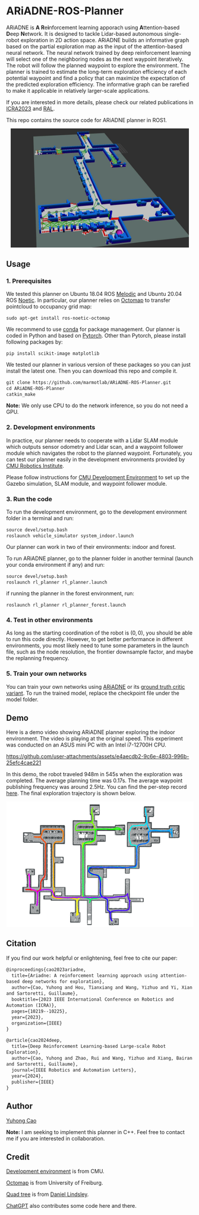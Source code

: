 # ARiADNE-ROS-Planner

ARiADNE is **A** **R**e**i**nforcement learning apporach using **A**ttention-based **D**eep **N**etwork.
It is designed to tackle Lidar-based autonomous single-robot exploration in 2D action space.
ARiADNE builds an informative graph based on the partial exploration map as the input of the attention-based neural network.
The neural network trained by deep reinforcement learning will select one of the neighboring nodes as the next waypoint iteratively. 
The robot will follow the planned waypoint to explore the environment.
The planner is trained to estimate the long-term exploration efficiency of each potential waypoint and find a policy that can maximize the expectation of the predicted exploration efficiency.
The informative graph can be rarefied to make it applicable in relatively larger-scale applications.

If you are interested in more details, please check our related publications in [ICRA2023](https://arxiv.org/pdf/2301.11575) and [RAL](https://arxiv.org/pdf/2403.10833).

This repo contains the source code for ARiADNE planner in ROS1. 

<p align="center">
<img src="demo/example.jpg" width="480"/>
</p>

## Usage
### 1. Prerequisites
We tested this planner on Ubuntu 18.04 ROS [Melodic](https://wiki.ros.org/melodic/Installation) and Ubuntu 20.04 ROS [Noetic](http://wiki.ros.org/noetic/Installation).
In particular, our planner relies on [Octomap](https://octomap.github.io/) to transfer pointcloud to occupancy grid map:
```
sudo apt-get install ros-noetic-octomap
```
We recommend to use [conda](https://conda.io/projects/conda/en/latest/user-guide/install/linux.html#) for package management. 
Our planner is coded in Python and based on [Pytorch](https://pytorch.org/get-started/locally/).
Other than Pytorch, please install following packages by:
```
pip install scikit-image matplotlib
```
We tested our planner in various version of these packages so you can just install the latest one.
Then you can download this repo and compile it.
```
git clone https://github.com/marmotlab/ARiADNE-ROS-Planner.git
cd ARiADNE-ROS-Planner
catkin_make
```
**Note:** We only use CPU to do the network inference, so you do not need a GPU.

### 2. Development environments
In practice, our planner needs to cooperate with a Lidar SLAM module which outputs sensor odometry and Lidar scan, and a waypoint follower module which navigates the robot to the planned waypoint.
Fortunately, you can test our planner easily in the development environments provided by [CMU Robotics Institute](https://www.cmu-exploration.com/development-environment).

Please follow instructions for [CMU Development Environment](https://www.cmu-exploration.com/development-environment) to set up the Gazebo simulation, SLAM module, and waypoint follower module.

### 3. Run the code
To run the development environment, go to the development environment folder in a terminal and run:
```
source devel/setup.bash 
roslaunch vehicle_simulator system_indoor.launch
```
Our planner can work in two of their environments: indoor and forest.

To run ARiADNE planner, go to the planner folder in another terminal (launch your conda environment if any) and run:
```
source devel/setup.bash 
roslaunch rl_planner rl_planner.launch
```
if running the planner in the forest environment, run:
```
roslaunch rl_planner rl_planner_forest.launch
```
### 4. Test in other environments
As long as the starting coordination of the robot is $(0, 0)$, you should be able to run this code directly.
However, to get better performance in different environments, you most likely need to tune some parameters in the launch file, such as the node resolution, the frontier downsample factor, and maybe the replanning frequency.

### 5. Train your own networks
You can train your own networks using [ARiADNE](https://github.com/marmotlab/ARiADNE) or its [ground truth critic variant](https://github.com/marmotlab/large-scale-DRL-exploration). To run the trained model, replace the checkpoint file under the model folder.

## Demo
Here is a demo video showing ARiADNE planner exploring the indoor environment. 
The video is playing at the original speed.
This experiment was conducted on an ASUS mini PC with an Intel i7-12700H CPU. 

https://github.com/user-attachments/assets/e4aecdb2-9c6e-4803-996b-25efc4cae221

In this demo, the robot traveled 948m in 545s when the exploration was completed. 
The average planning time was 0.17s.
The average waypoint publishing frequency was around 2.5Hz. 
You can find the per-step record [here](demo/metrics.txt). 
The final exploration trajectory is shown below.    

<p align="center">
<img src="demo/demo_indoor.png" width="640"/>
</p>

## Citation
If you find our work helpful or enlightening, feel free to cite our paper:

```
@inproceedings{cao2023ariadne,
  title={Ariadne: A reinforcement learning approach using attention-based deep networks for exploration},
  author={Cao, Yuhong and Hou, Tianxiang and Wang, Yizhuo and Yi, Xian and Sartoretti, Guillaume},
  booktitle={2023 IEEE International Conference on Robotics and Automation (ICRA)},
  pages={10219--10225},
  year={2023},
  organization={IEEE}
}
```

```
@article{cao2024deep,
  title={Deep Reinforcement Learning-based Large-scale Robot Exploration},
  author={Cao, Yuhong and Zhao, Rui and Wang, Yizhuo and Xiang, Bairan and Sartoretti, Guillaume},
  journal={IEEE Robotics and Automation Letters},
  year={2024},
  publisher={IEEE}
}
```

## Author
[Yuhong Cao](https://www.yuhongcao.online)

**Note:** I am seeking to implement this planner in C++. 
Feel free to contact me if you are interested in collaboration.

## Credit
[Development environment](https://www.cmu-exploration.com/development-environment) is from CMU.

[Octomap](https://octomap.github.io/) is from University of Freiburg.

[Quad tree](https://github.com/toastdriven/quads) is from [Daniel Lindsley](https://github.com/toastdriven).

[ChatGPT](https://chatgpt.com/) also contributes some code here and there.

